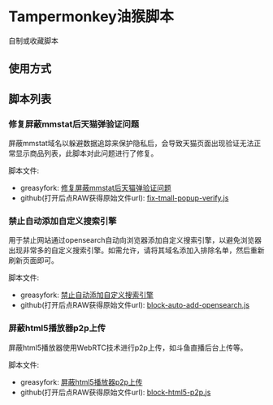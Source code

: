 # Tampermonkey油猴脚本

自制或收藏脚本

## 使用方式


## 脚本列表

### 修复屏蔽mmstat后天猫弹验证问题

屏蔽mmstat域名以躲避数据追踪来保护隐私后，会导致天猫页面出现验证无法正常显示商品列表，此脚本对此问题进行了修复。

脚本文件:

- greasyfork: [修复屏蔽mmstat后天猫弹验证问题](https://greasyfork.org/zh-CN/scripts/417205-%E4%BF%AE%E5%A4%8D%E5%B1%8F%E8%94%BDmmstat%E5%90%8E%E5%A4%A9%E7%8C%AB%E5%BC%B9%E9%AA%8C%E8%AF%81%E9%97%AE%E9%A2%98)
- github(打开后点RAW获得原始文件url): [fix-tmall-popup-verify.js](./fix-tmall-popup-verify.js)

### 禁止自动添加自定义搜索引擎

用于禁止网站通过opensearch自动向浏览器添加自定义搜索引擎，以避免浏览器出现非常多的自定义搜索引擎。如需允许，请将其域名添加入排除名单，然后重新刷新页面即可。

脚本文件:

- greasyfork: [禁止自动添加自定义搜索引擎](https://greasyfork.org/zh-CN/scripts/417217-%E7%A6%81%E6%AD%A2%E8%87%AA%E5%8A%A8%E6%B7%BB%E5%8A%A0%E8%87%AA%E5%AE%9A%E4%B9%89%E6%90%9C%E7%B4%A2%E5%BC%95%E6%93%8E)
- github(打开后点RAW获得原始文件url): [block-auto-add-opensearch.js](./block-auto-add-opensearch.js)

### 屏蔽html5播放器p2p上传

屏蔽html5播放器使用WebRTC技术进行p2p上传，如斗鱼直播后台上传等。

脚本文件:

- greasyfork: [屏蔽html5播放器p2p上传](https://greasyfork.org/zh-CN/scripts/417216-%E5%B1%8F%E8%94%BDhtml5%E6%92%AD%E6%94%BE%E5%99%A8p2p%E4%B8%8A%E4%BC%A0)
- github(打开后点RAW获得原始文件url): [block-html5-p2p.js](./block-html5-p2p.js)

